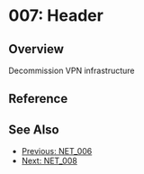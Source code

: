 ﻿# 007: Header
## Overview
Decommission VPN infrastructure

## Reference


## See Also
- [Previous: NET_006](NET_006.md)
- [Next: NET_008](NET_008.md)
